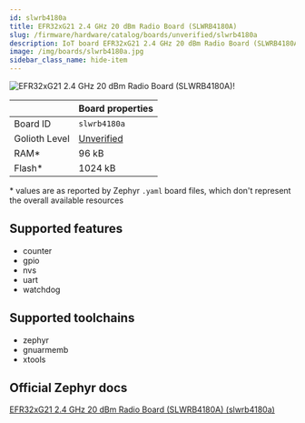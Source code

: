 ```yaml
---
id: slwrb4180a
title: EFR32xG21 2.4 GHz 20 dBm Radio Board (SLWRB4180A)
slug: /firmware/hardware/catalog/boards/unverified/slwrb4180a
description: IoT board EFR32xG21 2.4 GHz 20 dBm Radio Board (SLWRB4180A), compatible with Golioth at unverified level.
image: /img/boards/slwrb4180a.jpg
sidebar_class_name: hide-item
---
```


[//]: # (This is an auto-generated file, do not edit! Changes to it will be lost upon re-generation)

![EFR32xG21 2.4 GHz 20 dBm Radio Board (SLWRB4180A)!](/img/boards/slwrb4180a.jpg "EFR32xG21 2.4 GHz 20 dBm Radio Board (SLWRB4180A)")

|                | Board properties     |
| -------------  | -------------------- |
| Board ID       | `slwrb4180a` |
| Golioth Level  | [Unverified](/firmware/hardware#unverified-boards) |
| RAM*           | 96 kB |
| Flash*         | 1024 kB |

\* values are as reported by Zephyr `.yaml` board files, which don't represent the overall available resources



## Supported features

* counter
* gpio
* nvs
* uart
* watchdog

## Supported toolchains

* zephyr
* gnuarmemb
* xtools

## Official Zephyr docs

[EFR32xG21 2.4 GHz 20 dBm Radio Board (SLWRB4180A) (slwrb4180a)](https://docs.zephyrproject.org/latest/boards/silabs/radio_boards/slwrb4180a/doc/index.html)
